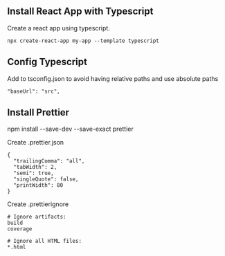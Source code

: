 ## Install React App with Typescript

Create a react app using typescript.

```
npx create-react-app my-app --template typescript
```
## Config Typescript

Add to tsconfig.json to avoid having relative paths and use
absolute paths

```
"baseUrl": "src",
```
## Install Prettier 

npm install --save-dev --save-exact prettier


Create .prettier.json
```
{
  "trailingComma": "all",
  "tabWidth": 2,
  "semi": true,
  "singleQuote": false,
  "printWidth": 80
}
```
Create .prettierignore

```
# Ignore artifacts:
build
coverage

# Ignore all HTML files:
*.html
```